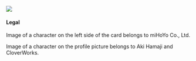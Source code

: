 <a href="https://github.com/LMNYX"><img src="https://uwu.so/mishashto/mi26UUAciP"></a>

#### Legal

<p>Image of a character on the left side of the card belongs to miHoYo Co., Ltd.</p>
<p>Image of a character on the profile picture belongs to Aki Hamaji and CloverWorks.</p>
